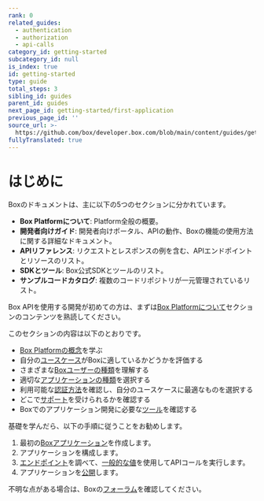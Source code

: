 ```yaml
---
rank: 0
related_guides:
  - authentication
  - authorization
  - api-calls
category_id: getting-started
subcategory_id: null
is_index: true
id: getting-started
type: guide
total_steps: 3
sibling_id: guides
parent_id: guides
next_page_id: getting-started/first-application
previous_page_id: ''
source_url: >-
  https://github.com/box/developer.box.com/blob/main/content/guides/getting-started/index.md
fullyTranslated: true
---
```

# はじめに

Boxのドキュメントは、主に以下の5つのセクションに分かれています。

* **Box Platformについて**: Platform全般の概要。
* **開発者向けガイド**: 開発者向けポータル、APIの動作、Boxの機能の使用方法に関する詳細なドキュメント。
* **APIリファレンス**: リクエストとレスポンスの例を含む、APIエンドポイントとリソースのリスト。
* **SDKとツール**: Box公式SDKとツールのリスト。
* **サンプルコードカタログ**: 複数のコードリポジトリが一元管理されているリスト。

Box APIを使用する開発が初めての方は、まずは[Box Platformについて][learn]セクションのコンテンツを熟読してください。

このセクションの内容は以下のとおりです。

* [Box Platformの概念][box-platform-101]を学ぶ
* 自分の[ユースケース][use-case]がBoxに適しているかどうかを評価する
* さまざまな[Boxユーザーの種類][user-types]を理解する
* 適切な[アプリケーションの種類][application-types]を選択する
* 利用可能な[認証方法][authentication]を確認し、自分のユースケースに最適なものを選択する
* どこで[サポート][support]を受けられるかを確認する
* Boxでのアプリケーション開発に必要な[ツール][tooling]を確認する

基礎を学んだら、以下の手順に従うことをお勧めします。

1. 最初の[Boxアプリケーション][box-app]を作成します。
2. アプリケーションを構成します。
3. [エンドポイント][endpoints]を調べて、[一般的な値][cv]を使用してAPIコールを実行します。
4. アプリケーションを[公開][publish-app]します。

不明な点がある場合は、Boxの[フォーラム][forum-link]を確認してください。

[learn]: page://platform

<!-- i18n-enable localize-links -->

[box-platform-101]: page://platform/box-platform-101

[use-case]: page://platform/use-cases

[user-types]: page://platform/user-types

[application-types]: page://platform/application-types

[authentication]: page://platform/authentication-methods

[support]: page://platform/support

[tooling]: page://platform/tools

[box-app]: g://getting-started/first-application

[endpoints]: page://reference

[cv]: page://platform/appendix/locating-values

[publish-app]: g://getting-started/publish-app

<!-- i18n-disable localize-links -->

[forum-link]: https://forum.box.com
